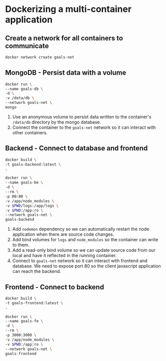 # Dockerizing a multi-container application

## Create a network for all containers to communicate

```sh
docker network create goals-net
```

## MongoDB - Persist data with a volume

```sh
docker run \
--name goals-db \
-d \
-v /data/db \
--network goals-net \
mongo
```
1. Use an anonymous volume to persist data written to the container's `/data/db` directory by the mongo database.
2. Connect the container to the `goals-net` network so it can interact with other containers.

## Backend - Connect to database and frontend

```sh
docker build \
-t goals-backend:latest \
.
```

```sh
docker run \
--name goals-be \
-d \
--rm \
-p 80:80 \
-v /app/node_modules \
-v $PWD/logs:/app/logs \
-v $PWD:/app:ro \
--network goals-net \
goals-backend
```

1. Add `nodemon` dependency so we can automatically restart the node application when there are source code changes.
2. Add bind volumes for `logs` and `node_modules` so the container can write to them.
3. Add a read-only bind volume so we can update source code from our local and have it reflected in the running container.
4. Connect to `goals-net` network so it can interact with frontend and database.
We need to expose port 80 so the client javascript application can reach the backend.

## Frontend - Connect to backend

```sh
docker build \
-t goals-frontend:latest \
.
```

```sh
docker run \
--name goals-fe \
-d \
--rm \
-p 3000:3000 \
-v /app/node_modules \
-v $PWD:/app:ro \
--network goals-net \
goals-frontend
```
